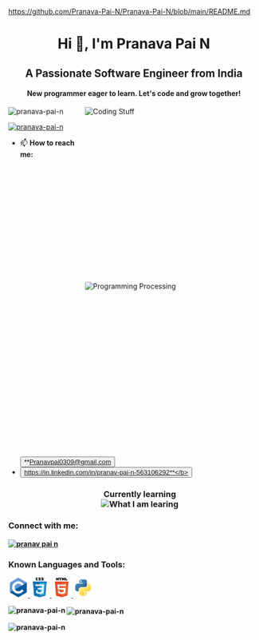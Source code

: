 https://github.com/Pranava-Pai-N/Pranava-Pai-N/blob/main/README.md<h1 align="center" style="font-family=arial;font-size=18"><b>Hi 👋, I'm Pranava Pai N</b></h1>
<h2 align="center"><b>A Passionate Software Engineer from India</b></h2>
<h4 align="center"><b>New programmer eager to learn. Let's code and grow together!</b></h4>
<img align="right" alt="Coding Stuff" width="350" margin="20px" height="350" src="https://31.media.tumblr.com/890dbb3579d662c3f85d63b092a01498/tumblr_msjepeJzfg1ru39xmo1_500.gif">
<img align="right" alt="Programming Processing" width="350" margin="20px" height="350" src="https://31.media.tumblr.com/4717a813263f471b0def42d70c835ad5/tumblr_mtw0ojDUCQ1ru39xmo1_500.gif">
<p align="left"font-color="red",font-family="arial";> <img src="https://komarev.com/ghpvc/?username=pranava-pai-n&label=Profile%20views&color=0e75b6&style=flat" alt="pranava-pai-n" /> </p>

<p align="left"> <a href="https://github.com/ryo-ma/github-profile-trophy"><img src="https://github-profile-trophy.vercel.app/?username=pranava-pai-n" alt="pranava-pai-n" /></a> </p>

- 📫 <b>How to reach me: <button>**Pranavpai0309@gmail.com</button>
- <button>https://in.linkedin.com/in/pranav-pai-n-563106292**</b></button>
  <h3 align="center">Currently learning<br><img align="centre" width="350" height="350" alt="What I am learing" src="https://biq.cloud/wp-content/uploads/2021/03/355-html-and-CSS.gif"</h3>

<h3 align="left">Connect with me:</h3>
<p align="left">
<a href="https://linkedin.com/in/pranav pai n" target="blank"><img align="center" src="https://raw.githubusercontent.com/rahuldkjain/github-profile-readme-generator/master/src/images/icons/Social/linked-in-alt.svg" alt="pranav pai n" height="30" width="40" /></a>
</p>

<h3 align="left"><b>Known Languages and Tools:</b></h3>
<p align="left"> <a href="https://www.cprogramming.com/" target="_blank" rel="noreferrer"> <img src="https://raw.githubusercontent.com/devicons/devicon/master/icons/c/c-original.svg" alt="c" width="40" height="40"/> </a> <a href="https://www.w3schools.com/css/" target="_blank" rel="noreferrer"> <img src="https://raw.githubusercontent.com/devicons/devicon/master/icons/css3/css3-original-wordmark.svg" alt="css3" width="40" height="40"/> </a> <a href="https://www.w3.org/html/" target="_blank" rel="noreferrer"> <img src="https://raw.githubusercontent.com/devicons/devicon/master/icons/html5/html5-original-wordmark.svg" alt="html5" width="40" height="40"/> </a> <a href="https://www.python.org" target="_blank" rel="noreferrer"> <img src="https://raw.githubusercontent.com/devicons/devicon/master/icons/python/python-original.svg" alt="python" width="40" height="40"/> </a> </p>

<p><img align="left" src="https://github-readme-stats.vercel.app/api/top-langs?username=pranava-pai-n&show_icons=true&locale=en&layout=compact" alt="pranava-pai-n" /></p>

<p>&nbsp;<img align="center" src="https://github-readme-stats.vercel.app/api?username=pranava-pai-n&show_icons=true&locale=en" alt="pranava-pai-n" /></p>

<p><img align="center" src="https://github-readme-streak-stats.herokuapp.com/?user=pranava-pai-n&" alt="pranava-pai-n" /></p>
